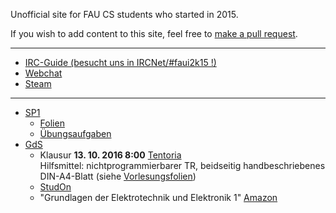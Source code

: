 Unofficial site for FAU CS students who started in 2015.

If you wish to add content to this site, feel free to [make a pull request](https://github.com/yawkat/faui2k15.de).

---

- [IRC-Guide (besucht uns in IRCNet/#faui2k15 !)](https://fsi.cs.fau.de/dw/kontakt/irc)
- [Webchat](http://webchat.ircnet.net/?channels=faui2k15)
- [Steam](http://steamcommunity.com/groups/faui)

---

- [SP1](https://www4.informatik.uni-erlangen.de/DE/Lehre/SS16/V_SP1/)
  + [Folien](https://www4.cs.fau.de/Lehre/SS16/V_SP1/Vorlesung/folien.shtml)
  + [Übungsaufgaben](https://www4.cs.fau.de/Lehre/SS16/V_SP1/Uebung/aufgaben.shtml)
- [GdS](http://www.like.eei.uni-erlangen.de/lehre/lehrveranstalt/somsem.shtml)
  + Klausur **13. 10. 2016 8:00** [Tentoria](https://www.openstreetmap.org/way/74399127#map=18/49.57343/11.02872) <br>
    Hilfsmittel: nichtprogrammierbarer TR, beidseitig handbeschriebenes DIN-A4-Blatt (siehe 
    [Vorlesungsfolien](https://www.studon.fau.de/file1527542_download.html))
  + [StudOn](http://www.studon.uni-erlangen.de/crs129571.html)
  + "Grundlagen der Elektrotechnik und Elektronik 1" [Amazon](https://www.amazon.de/dp/3642539475)
